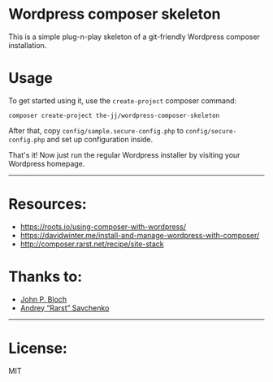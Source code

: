 # Wordpress composer skeleton

This is a simple plug-n-play skeleton of a git-friendly Wordpress composer installation.

# Usage

To get started using it, use the `create-project` composer command:

```
composer create-project the-jj/wordpress-composer-skeleton
```

After that, copy `config/sample.secure-config.php` to `config/secure-config.php` and set up configuration inside.

That's it! Now just run the regular Wordpress installer by visiting your Wordpress homepage.

---

# Resources:
* https://roots.io/using-composer-with-wordpress/
* https://davidwinter.me/install-and-manage-wordpress-with-composer/
* http://composer.rarst.net/recipe/site-stack

# Thanks to:
* [John P. Bloch](https://github.com/johnpbloch/wordpress)
* [Andrey “Rarst” Savchenko](http://composer.rarst.net/)

---

# License:

MIT